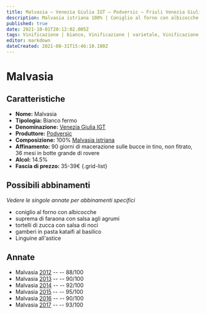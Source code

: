 ```yaml
---
title: Malvasia – Venezia Giulia IGT – Podversic – Friuli Venezia Giulia (IT) – 35-39€ – 3★-5★
description: Malvasia istriana 100% | Coniglio al forno con albicocche – Suprema di faraona con salsa agli agrumi – Tortelli di zucca con salsa di noci – Gamberi in pasta kataifi al basilico – Linguine all'astice
published: true
date: 2021-10-01T20:12:02.005Z
tags: Vinificazione | bianco, Vinificazione | varietale, Vinificazione | fermo, Valutazioni | 5 stelle, malvasia istriana, coniglio al forno con albicocche, suprema di faraona con salsa agli agrumi, tortelli di zucca con salsa di noci, gamberi in pasta kataifi al basilico, friuli venezia giulia, Alimento | pasta, Aromatizzazione | all'astice, Prezzi | 35-39€
editor: markdown
dateCreated: 2021-08-31T15:46:10.180Z
---
```


# Malvasia

## Caratteristiche
- **Nome:** Malvasia
- **Tipologia:** Bianco fermo
- **Denominazione:** [Venezia Giulia IGT](/denominazioni/Italia/Friuli-Venezia-Giulia/IGT/Venezia-Giulia)
- **Produttore:** [Podversic](/produttori/Italia/Friuli-Venezia-Giulia/Podversic) 
- **Composizione:** 100% [Malvasia istriana](/vitigni/Italia/bacca-bianca/malvasia-istriana)
- **Affinamento:** 90 giorni di macerazione sulle bucce in tino, non fitrato, 36 mesi in botte grande di rovere
- **Alcol:** 14.5%
- **Fascia di prezzo:** 35-39€
{.grid-list}



## Possibili abbinamenti
*Vedere le singole annate per abbinamenti specifici*

- coniglio al forno con albicocche
- suprema di faraona con salsa agli agrumi
- tortelli di zucca con salsa di noci
- gamberi in pasta kataifi al basilico
- Linguine all'astice

## Annate
- Malvasia [2012](/vini/Italia/Friuli-Venezia-Giulia/Podversic/Malvasia/2012) -- <span class="star-3"></span> -- 88/100
- Malvasia [2013](/vini/Italia/Friuli-Venezia-Giulia/Podversic/Malvasia/2013) -- <span class="star-4"></span> -- 90/100
- Malvasia [2014](/vini/Italia/Friuli-Venezia-Giulia/Podversic/Malvasia/2014) -- <span class="star-5"></span> -- 92/100
- Malvasia [2015](/vini/Italia/Friuli-Venezia-Giulia/Podversic/Malvasia/2015) -- <span class="star-5"></span> -- 95/100
- Malvasia [2016](/vini/Italia/Friuli-Venezia-Giulia/Podversic/Malvasia/2016) -- <span class="star-4"></span> -- 90/100
- Malvasia [2017](/vini/Italia/Friuli-Venezia-Giulia/Podversic/Malvasia/2017) -- <span class="star-5"></span> -- 93/100

